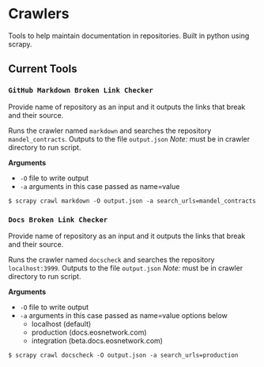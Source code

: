 # Crawlers
Tools to help maintain documentation in repositories. Built in python using scrapy.

## Current Tools

### `GitHub Markdown Broken Link Checker`
Provide name of repository as an input and it outputs the links that break and their source.

Runs the crawler named `markdown` and searches the repository `mandel_contracts`. Outputs to the file `output.json`
*Note:* must be in crawler directory to run script.

**Arguments**
* `-O` file to write output
* `-a` arguments in this case passed as name=value
```console
$ scrapy crawl markdown -O output.json -a search_urls=mandel_contracts
```

### `Docs Broken Link Checker`
Provide name of repository as an input and it outputs the links that break and their source.

Runs the crawler named `docscheck` and searches the repository `localhost:3999`. Outputs to the file `output.json`
*Note:* must be in crawler directory to run script.

**Arguments**
* `-O` file to write output
* `-a` arguments in this case passed as name=value options below
  * localhost (default)
  * production (docs.eosnetwork.com)
  * integration (beta.docs.eosnetwork.com)
```console
$ scrapy crawl docscheck -O output.json -a search_urls=production
```
